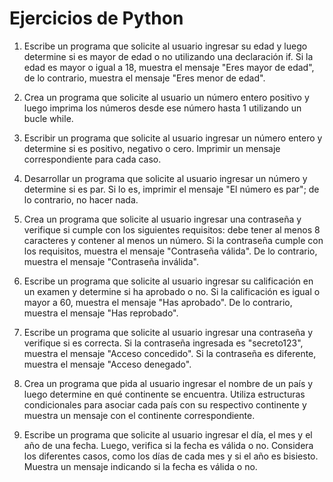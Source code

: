# Ejercicios de Python

1. Escribe un programa que solicite al usuario ingresar su edad y luego determine si es mayor de edad o no utilizando una declaración if. Si la edad es mayor o igual a 18, muestra el mensaje "Eres mayor de edad", de lo contrario, muestra el mensaje "Eres menor de edad".

2. Crea un programa que solicite al usuario un número entero positivo y luego imprima los números desde ese número hasta 1 utilizando un bucle while.

3. Escribir un programa que solicite al usuario ingresar un número entero y determine si es positivo, negativo o cero. Imprimir un mensaje correspondiente para cada caso.

4. Desarrollar un programa que solicite al usuario ingresar un número y determine si es par. Si lo es, imprimir el mensaje "El número es par"; de lo contrario, no hacer nada.

5. Crea un programa que solicite al usuario ingresar una contraseña y verifique si cumple con los siguientes requisitos: debe tener al menos 8 caracteres y contener al menos un número. Si la contraseña cumple con los requisitos, muestra el mensaje "Contraseña válida". De lo contrario, muestra el mensaje "Contraseña inválida".

6. Escribe un programa que solicite al usuario ingresar su calificación en un examen y determine si ha aprobado o no. Si la calificación es igual o mayor a 60, muestra el mensaje "Has aprobado". De lo contrario, muestra el mensaje "Has reprobado".

7. Escribe un programa que solicite al usuario ingresar una contraseña y verifique si es correcta. Si la contraseña ingresada es "secreto123", muestra el mensaje "Acceso concedido". Si la contraseña es diferente, muestra el mensaje "Acceso denegado".

8. Crea un programa que pida al usuario ingresar el nombre de un país y luego determine en qué continente se encuentra. Utiliza estructuras condicionales para asociar cada país con su respectivo continente y muestra un mensaje con el continente correspondiente.

9. Escribe un programa que solicite al usuario ingresar el día, el mes y el año de una fecha. Luego, verifica si la fecha es
válida o no. Considera los diferentes casos, como los días de cada mes y si el año es bisiesto. Muestra un mensaje
indicando si la fecha es válida o no.
